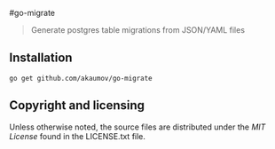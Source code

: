 #go-migrate
> Generate postgres table migrations from JSON/YAML files

## Installation

    go get github.com/akaumov/go-migrate
    
 ## Copyright and licensing
 
 Unless otherwise noted, the source files are distributed under the *MIT License*
 found in the LICENSE.txt file.